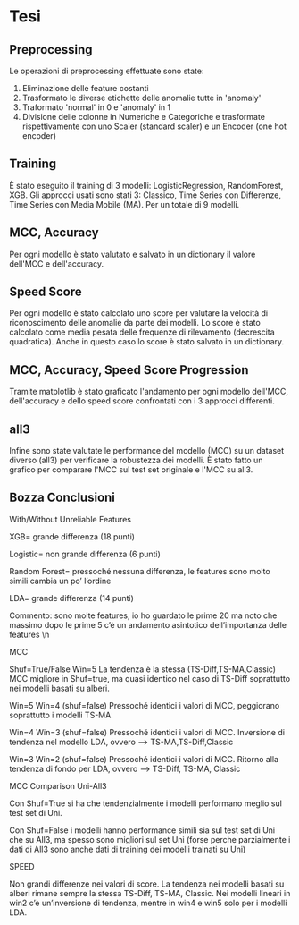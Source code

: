 # Tesi

## Preprocessing

Le operazioni di preprocessing effettuate sono state:
1) Eliminazione delle feature costanti
2) Trasformato le diverse etichette delle anomalie tutte in 'anomaly'
3) Traformato 'normal' in 0 e 'anomaly' in 1
4) Divisione delle colonne in Numeriche e Categoriche e trasformate rispettivamente con uno Scaler (standard scaler) e un Encoder (one hot encoder)

## Training

È stato eseguito il training di 3 modelli: LogisticRegression, RandomForest, XGB.
Gli approcci usati sono stati 3: Classico, Time Series con Differenze, Time Series con Media Mobile (MA).
Per un totale di 9 modelli.

## MCC, Accuracy

Per ogni modello è stato valutato e salvato in un dictionary il valore dell'MCC e dell'accuracy.

## Speed Score

Per ogni modello è stato calcolato uno score per valutare la velocità di riconoscimento delle anomalie da parte dei modelli. 
Lo score è stato calcolato come media pesata delle frequenze di rilevamento (decrescita quadratica).
Anche in questo caso lo score è stato salvato in un dictionary.

## MCC, Accuracy, Speed Score Progression

Tramite matplotlib è stato graficato l'andamento per ogni modello dell'MCC, dell'accuracy e dello speed score confrontati con i 3 approcci differenti.

## all3

Infine sono state valutate le performance del modello (MCC) su un dataset diverso (all3) per verificare la robustezza dei modelli.
È stato fatto un grafico per comparare l'MCC sul test set originale e l'MCC su all3.

## Bozza Conclusioni
With/Without Unreliable Features


XGB= grande differenza (18 punti)  


Logistic= non grande differenza (6 punti)  


Random Forest= pressoché nessuna differenza, le features sono molto simili cambia un po’ l’ordine 


LDA= grande differenza (14 punti)  



Commento: sono molte features, io ho guardato le prime 20 ma noto che massimo dopo le prime 5 c’è un andamento asintotico dell’importanza delle features \n



MCC

Shuf=True/False Win=5
La tendenza è la stessa (TS-Diff,TS-MA,Classic)
MCC migliore in Shuf=true, ma quasi identico nel caso di TS-Diff soprattutto nei modelli basati su alberi.

Win=5 Win=4 (shuf=false)
Pressoché identici i valori di MCC, peggiorano soprattutto i modelli TS-MA

Win=4 Win=3 (shuf=false)
Pressoché identici i valori di MCC. Inversione di tendenza nel modello LDA, ovvero —> TS-MA,TS-Diff,Classic

Win=3 Win=2 (shuf=false)
Pressoché identici i valori di MCC. Ritorno alla tendenza di fondo per LDA, ovvero —> TS-Diff, TS-MA, Classic




MCC Comparison Uni-All3

Con Shuf=True si ha che tendenzialmente i modelli performano meglio sul test set di Uni.

Con Shuf=False i modelli hanno performance simili sia sul test set di Uni che su All3, ma spesso sono migliori sul set Uni (forse perche parzialmente i dati di All3 sono anche dati di training dei modelli trainati su Uni)




SPEED 

Non grandi differenze nei valori di score. La tendenza nei modelli basati su alberi rimane sempre la stessa TS-Diff, TS-MA, Classic. Nei modelli lineari in win2 c’è un’inversione di tendenza, mentre in win4 e win5 solo per i modelli LDA.

